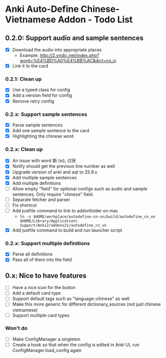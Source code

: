 # Anki Auto-Define Chinese-Vietnamese Addon - Todo List

## 0.2.0: Support audio and sample sentences

- [x] Download the audio into appropriate places
  - Example: http://2.vndic.net/index.php?word=%E4%BD%A0%E4%BB%AC&dict=cn_vi
- [x] Link it to the card

### 0.2.1: Clean up

- [x] Use a typed class for config
- [x] Add a version field for config
- [x] Remove retry config

### 0.2.x: Support sample sentences

- [x] Parse sample sentences
- [x] Add one sample sentence to the card
- [x] Highlighting the chinese word

### 0.2.x: Clean up

- [x] An issue with word 斯 (xi), 讨厌
- [x] Notify should get the previous line number as well
- [x] Upgrade version of anki and aqt to 25.9.x
- [x] Add multiple sample sentences
- [x] Add multiple definitions
- [ ] Allow empty "field" for optional configs such as audio and sample sentences. Only require "chinese" field.
- [ ] Separate fetcher and parser
- [ ] Fix shortcut
- [ ] Add justfile command to link to addonfolder on mac
  - `ln -s $HOME/workplace/autodefine-cn-vn/build/autodefine_cn_vn  $HOME/Library/Application\ Support/Anki2/addons21/autodefine_cn_vn`
- [x] Add justfile command to build and run launcher script

### 0.2.x: Support multiple definitions

- [x] Parse all definitions
- [x] Pass all of them into the field

## 0.x: Nice to have features

- [ ] Have a nice icon for the button
- [ ] Add a default card type
- [ ] Support default tags such as "language::chinese" as well
- [ ] Make this more generic for different dictionary_sources (not just chinese vietnamese)
- [ ] Support multiple card types

### Won't do

- [ ] Make ConfigManager a singleton
- [ ] Create a hook so that when the config is edited in Anki UI, run ConfigManager.load_config again
